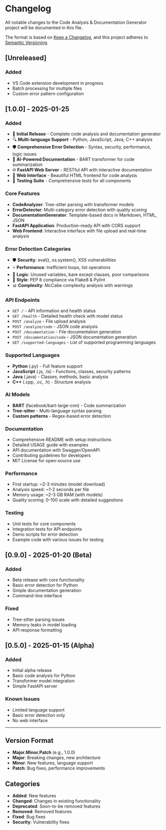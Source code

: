 # Changelog

All notable changes to the Code Analysis & Documentation Generator project will be documented in this file.

The format is based on [Keep a Changelog](https://keepachangelog.com/en/1.0.0/),
and this project adheres to [Semantic Versioning](https://semver.org/spec/v2.0.0.html).

## [Unreleased]

### Added
- VS Code extension development in progress
- Batch processing for multiple files
- Custom error pattern configuration

## [1.0.0] - 2025-01-25

### Added
- 🚀 **Initial Release** - Complete code analysis and documentation generator
- 🔍 **Multi-language Support** - Python, JavaScript, Java, C++ analysis
- 🛡️ **Comprehensive Error Detection** - Syntax, security, performance, logic issues
- 🤖 **AI-Powered Documentation** - BART transformer for code summarization
- 🌐 **FastAPI Web Server** - RESTful API with interactive documentation
- 📱 **Web Interface** - Beautiful HTML frontend for code analysis
- 🧪 **Testing Suite** - Comprehensive tests for all components

### Core Features
- **CodeAnalyzer**: Tree-sitter parsing with transformer models
- **ErrorDetector**: Multi-category error detection with quality scoring
- **DocumentationGenerator**: Template-based docs in Markdown, HTML, JSON
- **FastAPI Application**: Production-ready API with CORS support
- **Web Frontend**: Interactive interface with file upload and real-time analysis

### Error Detection Categories
- 🛡️ **Security**: eval(), os.system(), XSS vulnerabilities
- ⚡ **Performance**: Inefficient loops, list operations
- 🧠 **Logic**: Unused variables, bare except clauses, poor comparisons
- 🎨 **Style**: PEP 8 compliance via Flake8 & Pylint
- 📊 **Complexity**: McCabe complexity analysis with warnings

### API Endpoints
- `GET /` - API information and health status
- `GET /health` - Detailed health check with model status
- `POST /analyze` - File upload analysis
- `POST /analyze/code` - JSON code analysis
- `POST /documentation` - File documentation generation
- `POST /documentation/code` - JSON documentation generation
- `GET /supported-languages` - List of supported programming languages

### Supported Languages
- **Python** (.py) - Full feature support
- **JavaScript** (.js, .ts) - Functions, classes, security patterns
- **Java** (.java) - Classes, methods, basic analysis
- **C++** (.cpp, .cc, .h) - Structure analysis

### AI Models
- **BART** (facebook/bart-large-cnn) - Code summarization
- **Tree-sitter** - Multi-language syntax parsing
- **Custom patterns** - Regex-based error detection

### Documentation
- Comprehensive README with setup instructions
- Detailed USAGE guide with examples
- API documentation with Swagger/OpenAPI
- Contributing guidelines for developers
- MIT License for open-source use

### Performance
- First startup: ~2-3 minutes (model download)
- Analysis speed: ~1-2 seconds per file
- Memory usage: ~2-3 GB RAM (with models)
- Quality scoring: 0-100 scale with detailed suggestions

### Testing
- Unit tests for core components
- Integration tests for API endpoints
- Demo scripts for error detection
- Example code with various issues for testing

## [0.9.0] - 2025-01-20 (Beta)

### Added
- Beta release with core functionality
- Basic error detection for Python
- Simple documentation generation
- Command-line interface

### Fixed
- Tree-sitter parsing issues
- Memory leaks in model loading
- API response formatting

## [0.5.0] - 2025-01-15 (Alpha)

### Added
- Initial alpha release
- Basic code analysis for Python
- Transformer model integration
- Simple FastAPI server

### Known Issues
- Limited language support
- Basic error detection only
- No web interface

---

## Version Format

- **Major.Minor.Patch** (e.g., 1.0.0)
- **Major**: Breaking changes, new architecture
- **Minor**: New features, language support
- **Patch**: Bug fixes, performance improvements

## Categories

- **Added**: New features
- **Changed**: Changes in existing functionality
- **Deprecated**: Soon-to-be removed features
- **Removed**: Removed features
- **Fixed**: Bug fixes
- **Security**: Vulnerability fixes
